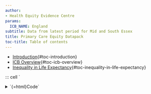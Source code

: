 ```yaml
---
author:
- Health Equity Evidence Centre
params:
  ICB_NAME: England
subtitle: Data from latest period for Mid and South Essex
title: Primary Care Equity Datapack
toc-title: Table of contents
---
```


-   [Introduction](#introduction){#toc-introduction}
-   [ICB Overview](#icb-overview){#toc-icb-overview}
-   [Inequality in Life
    Expectancy](#inequality-in-life-expectancy){#toc-inequality-in-life-expectancy}

::: cell
`<details>
<summary>`{=html}Code`</summary>`{=html}

``` {.r .cell-code}
# Load necessary libraries
library(ggplot2)
library(showtext)
```

```{=html}
</details>
```
::: {.cell-output .cell-output-stderr}
    Loading required package: sysfonts
:::

::: {.cell-output .cell-output-stderr}
    Loading required package: showtextdb
:::

`<details>
<summary>`{=html}Code`</summary>`{=html}

``` {.r .cell-code}
library(patchwork)
library(ggtext)
library(fingertipsR)
library(tidyverse)
```

```{=html}
</details>
```
::: {.cell-output .cell-output-stderr}
    ── Attaching core tidyverse packages ──────────────────────── tidyverse 2.0.0 ──
    ✔ dplyr     1.1.2     ✔ readr     2.1.4
    ✔ forcats   1.0.0     ✔ stringr   1.5.1
    ✔ lubridate 1.9.2     ✔ tibble    3.2.1
    ✔ purrr     1.0.1     ✔ tidyr     1.3.0
:::

::: {.cell-output .cell-output-stderr}
    ── Conflicts ────────────────────────────────────────── tidyverse_conflicts() ──
    ✖ dplyr::filter() masks stats::filter()
    ✖ dplyr::lag()    masks stats::lag()
    ℹ Use the conflicted package (<http://conflicted.r-lib.org/>) to force all conflicts to become errors
:::

`<details>
<summary>`{=html}Code`</summary>`{=html}

``` {.r .cell-code}
library(purrr)
library(tibble)
library(spatstat)
```

```{=html}
</details>
```
::: {.cell-output .cell-output-stderr}
    Warning: package 'spatstat' was built under R version 4.3.3
:::

::: {.cell-output .cell-output-stderr}
    Loading required package: spatstat.data
:::

::: {.cell-output .cell-output-stderr}
    Warning: package 'spatstat.data' was built under R version 4.3.3
:::

::: {.cell-output .cell-output-stderr}
    Loading required package: spatstat.univar
:::

::: {.cell-output .cell-output-stderr}
    Warning: package 'spatstat.univar' was built under R version 4.3.3
:::

::: {.cell-output .cell-output-stderr}
    spatstat.univar 3.0-1
    Loading required package: spatstat.geom
:::

::: {.cell-output .cell-output-stderr}
    Warning: package 'spatstat.geom' was built under R version 4.3.3
:::

::: {.cell-output .cell-output-stderr}
    spatstat.geom 3.3-2

    Attaching package: 'spatstat.geom'

    The following object is masked from 'package:patchwork':

        area

    Loading required package: spatstat.random
:::

::: {.cell-output .cell-output-stderr}
    Warning: package 'spatstat.random' was built under R version 4.3.3
:::

::: {.cell-output .cell-output-stderr}
    spatstat.random 3.3-1
    Loading required package: spatstat.explore
:::

::: {.cell-output .cell-output-stderr}
    Warning: package 'spatstat.explore' was built under R version 4.3.3
:::

::: {.cell-output .cell-output-stderr}
    Loading required package: nlme

    Attaching package: 'nlme'

    The following object is masked from 'package:dplyr':

        collapse

    spatstat.explore 3.3-2
    Loading required package: spatstat.model
:::

::: {.cell-output .cell-output-stderr}
    Warning: package 'spatstat.model' was built under R version 4.3.3
:::

::: {.cell-output .cell-output-stderr}
    Loading required package: rpart
    spatstat.model 3.3-1
    Loading required package: spatstat.linnet
:::

::: {.cell-output .cell-output-stderr}
    Warning: package 'spatstat.linnet' was built under R version 4.3.3
:::

::: {.cell-output .cell-output-stderr}
    spatstat.linnet 3.2-1

    spatstat 3.1-1 
    For an introduction to spatstat, type 'beginner' 
:::

`<details>
<summary>`{=html}Code`</summary>`{=html}

``` {.r .cell-code}
library(lubridate)
library(readODS)
```

```{=html}
</details>
```
::: {.cell-output .cell-output-stderr}
    Warning: package 'readODS' was built under R version 4.3.3
:::

`<details>
<summary>`{=html}Code`</summary>`{=html}

``` {.r .cell-code}
library(janitor)
```

```{=html}
</details>
```
::: {.cell-output .cell-output-stderr}

    Attaching package: 'janitor'

    The following objects are masked from 'package:stats':

        chisq.test, fisher.test
:::

`<details>
<summary>`{=html}Code`</summary>`{=html}

``` {.r .cell-code}
library(gdata)
```

```{=html}
</details>
```
::: {.cell-output .cell-output-stderr}

    Attaching package: 'gdata'

    The following objects are masked from 'package:dplyr':

        combine, first, last, starts_with

    The following object is masked from 'package:purrr':

        keep

    The following object is masked from 'package:tidyr':

        starts_with

    The following object is masked from 'package:stats':

        nobs

    The following object is masked from 'package:utils':

        object.size

    The following object is masked from 'package:base':

        startsWith
:::

`<details>
<summary>`{=html}Code`</summary>`{=html}

``` {.r .cell-code}
# Set up Google font and automatic display for text rendering
font_add_google("Poppins", family = "Poppins")
showtext_auto()

# Set up the ggplot theme
theme_set(
  theme_minimal() +
    theme(
      axis.title = element_text(size = 80, family = "Poppins"),
      axis.text = element_text(size = 80, family = "Poppins"),
      plot.caption = element_text(size = 60, family = "Poppins"),
      plot.title = element_text(size = 100, family = "Poppins"),
      plot.subtitle = element_text(size = 90, family = "Poppins"),
      panel.grid = element_line(size = 5),
      legend.title = element_text(size = 60, family = "Poppins"),
      legend.text = element_text(size = 60, family = "Poppins"),
      legend.key.width = unit(3.5, "cm"),
      plot.title.position = "plot"
    )
)
```

```{=html}
</details>
```
::: {.cell-output .cell-output-stderr}
    Warning: The `size` argument of `element_line()` is deprecated as of ggplot2 3.4.0.
    ℹ Please use the `linewidth` argument instead.
:::

`<details>
<summary>`{=html}Code`</summary>`{=html}

``` {.r .cell-code}
# Update default settings for geom_point size
update_geom_defaults("point", list(size = 50))

# Import data
df <- read.csv("final_data.csv")

# Define helper functions or custom operators if needed
"%ni%" <- Negate("%in%")

# Optional: suppress warnings and set figure dimensions globally for knitr
knitr::opts_chunk$set(
  echo = FALSE,
  warning = FALSE,
  fig.width = 90,
  fig.height = 25,
  fig.fullwidth = TRUE
)
```

```{=html}
</details>
```
:::

## Introduction

Primary care, in contrast to specialty care, is associated with a more
equitable distribution of health across populations. One of the key
roles of commissioners is to ensure that resources are distributed
equitably across the healthcare system.

This report presents the latest NHS primary care data, using the Index
of Multiple Deprivation (IMD) to examine inequalities in patient health
determinants and outcomes. We analyze the data according to the
following categories:

-   **Resources (supply)**: Payments, Workforce
-   **Population (demand)**: Disease prevalence, Health-related
    behaviors
-   **Service quality**: Quality and Outcomes Framework (QOF)
    achievement
-   **Access**: Patient experience, Appointments
-   **Impact on secondary care**: Emergency admissions, A&E attendances

For further information or to discuss the results, please contact
[Dr. John Ford](mailto:j.a.ford@qmul.ac.uk).

## ICB Overview

::: cell
::: cell-output-display
![](slides_files/figure-markdown/overview-1.png)
:::
:::

Each practice in England is assigned an Index of Multiple Deprivation
(IMD) based on the population it serves, divided into deprivation
quintiles.

For Mid and South Essex, approximately **10%** of practices serve the
most deprived quintile of patients in England.

## Inequality in Life Expectancy

::: cell
::: cell-output-display
![](slides_files/figure-markdown/Life_Expectancy-1.png)
:::
:::

Average life expectancy for men is in the least deprived 20%.
